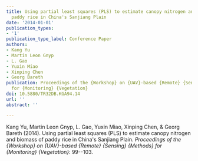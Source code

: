 ```yaml
---
title: Using partial least squares (PLS) to estimate canopy nitrogen and biomass of
  paddy rice in China's Sanjiang Plain
date: '2014-01-01'
publication_types:
- '1'
publication_type_label: Conference Paper
authors:
- Kang Yu
- Martin Leon Gnyp
- L. Gao
- Yuxin Miao
- Xinping Chen
- Georg Bareth
publication: Proceedings of the {Workshop} on {UAV}-based {Remote} {Sensing} {Methods}
  for {Monitoring} {Vegetation}
doi: 10.5880/TR32DB.KGA94.14
url: ''
abstract: ''

---
```


Kang Yu, Martin Leon Gnyp, L. Gao, Yuxin Miao, Xinping Chen, & Georg Bareth (2014). Using partial least squares (PLS) to estimate canopy nitrogen and biomass of paddy rice in China's Sanjiang Plain. *Proceedings of the {Workshop} on {UAV}-based {Remote} {Sensing} {Methods} for {Monitoring} {Vegetation}*: 99--103.
